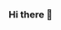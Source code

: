 ### Hi there 👋

<!--
**jeanluckawel/jeanluckawel** is a ✨ _special_ ✨ repository because its `README.md` (this file) appears on your GitHub profile.


<h1 align="center">Salut 👋, je suis jean luc kawel</h1>
<h3 align="center">suis un developpeur web</h3>
[![committers.top badge](https://user-badge.committers.top/congo_private/jeanluckawel.svg)](https://user-badge.committers.top/congo_private/jeanluckawel)
### Hi there 👋
![](./src/header_.png)

I am a backend developer Lubumbashi 🇨🇩.

[![Typing SVG](https://readme-typing-svg.herokuapp.com?color=%2336BCF7&center=true&vCenter=true&width=600&lines=Hi+there+👋,+I+am+Marien+Mupenda;+Welcome+to+My+Profile!;Over+4+years+of+programming+experience;Specialized+in+backend+dev;Always+learning+new+things+;Laravel+Artisan)](https://git.io/typing-svg)

<!--
<code><img height="20" src="https://raw.githubusercontent.com/github/explore/56a826d05cf762b2b50ecbe7d492a839b04f3fbf/topics/java/java.png"></code>
@@ -23,7 +24,7 @@ I am a backend developer Lubumbashi 🇨🇩.
<a href="https://twitter.com/MarienMupenda"><img alt="Twitter" src="https://img.shields.io/badge/Twitter-MarienMupenda-blue?style=flat-square&logo=twitter"></a>
</p>

## 📊 Github stats
## 📈 Github stats
